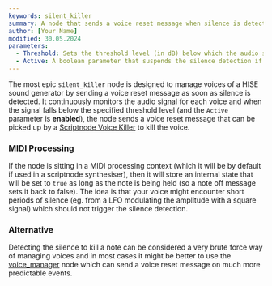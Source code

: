 ```yaml
---
keywords: silent_killer
summary: A node that sends a voice reset message when silence is detected.
author: [Your Name]
modified: 30.05.2024
parameters:
  - Threshold: Sets the threshold level (in dB) below which the audio signal is considered silent.
  - Active: A boolean parameter that suspends the silence detection if set to false
---
```


The most epic `silent_killer` node is designed to manage voices of a HISE sound generator by sending a voice reset message as soon as silence is detected. It continuously monitors the audio signal for each voice and when the signal falls below the specified threshold level (and the `Active` parameter is **enabled**), the node sends a voice reset message that can be picked up by a [Scriptnode Voice Killer](/hise-modules/modulators/envelopes/list/scriptnodevoicekiller) to kill the voice.

### MIDI Processing

If the node is sitting in a MIDI processing context (which it will be by default if used in a scriptnode synthesiser), then it will store an internal state that will be set to `true` as long as the note is being held (so a note off message sets it back to false). The idea is that your voice might encounter short periods of silence (eg. from a LFO modulating the amplitude with a square signal) which should not trigger the silence detection.

### Alternative

Detecting the silence to kill a note can be considered a very brute force way of managing voices and in most cases it might be better to use the [voice_manager](/scriptnode/list/envelope/voice_manager) node which can send a voice reset message on much more predictable events.